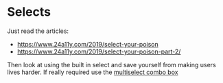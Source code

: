 # Selects

Just read the articles:
- https://www.24a11y.com/2019/select-your-poison
- https://www.24a11y.com/2019/select-your-poison-part-2/

Then look at using the built in select and save yourself from making users lives harder. If really required use the [multiselect combo box](https://github.com/microsoft/sonder-ui/tree/master/src/components/multiselect)